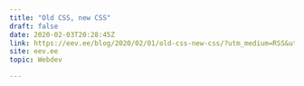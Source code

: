 ```yaml
---
title: "Old CSS, new CSS"
draft: false
date: 2020-02-03T20:28:45Z
link: https://eev.ee/blog/2020/02/01/old-css-new-css/?utm_medium=RSS&utm_source=hune
site: eev.ee
topic: Webdev  

---
```

